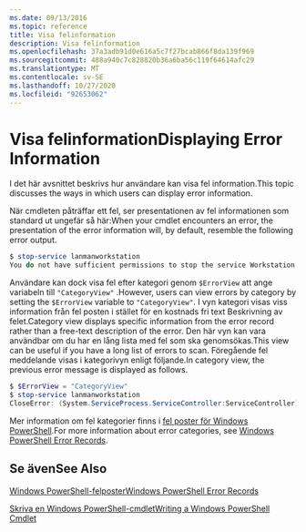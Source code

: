 ```yaml
---
ms.date: 09/13/2016
ms.topic: reference
title: Visa felinformation
description: Visa felinformation
ms.openlocfilehash: 37a3adb91d0e616a5c7f27bcab866f8da139f969
ms.sourcegitcommit: 488a940c7c828820b36a6ba56c119f64614afc29
ms.translationtype: MT
ms.contentlocale: sv-SE
ms.lasthandoff: 10/27/2020
ms.locfileid: "92653062"
---
```

# <a name="displaying-error-information"></a><span data-ttu-id="3595e-103">Visa felinformation</span><span class="sxs-lookup"><span data-stu-id="3595e-103">Displaying Error Information</span></span>

<span data-ttu-id="3595e-104">I det här avsnittet beskrivs hur användare kan visa fel information.</span><span class="sxs-lookup"><span data-stu-id="3595e-104">This topic discusses the ways in which users can display error information.</span></span>

<span data-ttu-id="3595e-105">När cmdleten påträffar ett fel, ser presentationen av fel informationen som standard ut ungefär så här:</span><span class="sxs-lookup"><span data-stu-id="3595e-105">When your cmdlet encounters an error, the presentation of the error information will, by default, resemble the following error output.</span></span>

```powershell
$ stop-service lanmanworkstation
You do not have sufficient permissions to stop the service Workstation.
```

<span data-ttu-id="3595e-106">Användare kan dock visa fel efter kategori genom `$ErrorView` att ange variabeln till `"CategoryView"` .</span><span class="sxs-lookup"><span data-stu-id="3595e-106">However, users can view errors by category by setting the `$ErrorView` variable to `"CategoryView"`.</span></span> <span data-ttu-id="3595e-107">I vyn kategori visas viss information från fel posten i stället för en kostnads fri text Beskrivning av felet.</span><span class="sxs-lookup"><span data-stu-id="3595e-107">Category view displays specific information from the error record rather than a free-text description of the error.</span></span> <span data-ttu-id="3595e-108">Den här vyn kan vara användbar om du har en lång lista med fel som ska genomsökas.</span><span class="sxs-lookup"><span data-stu-id="3595e-108">This view can be useful if you have a long list of errors to scan.</span></span> <span data-ttu-id="3595e-109">Föregående fel meddelande visas i kategorivyn enligt följande.</span><span class="sxs-lookup"><span data-stu-id="3595e-109">In category view, the previous error message is displayed as follows.</span></span>

```powershell
$ $ErrorView = "CategoryView"
$ stop-service lanmanworkstation
CloseError: (System.ServiceProcess.ServiceController:ServiceController) [stop-service], ServiceCommandException
```

<span data-ttu-id="3595e-110">Mer information om fel kategorier finns i [fel poster för Windows PowerShell](./windows-powershell-error-records.md).</span><span class="sxs-lookup"><span data-stu-id="3595e-110">For more information about error categories, see [Windows PowerShell Error Records](./windows-powershell-error-records.md).</span></span>

## <a name="see-also"></a><span data-ttu-id="3595e-111">Se även</span><span class="sxs-lookup"><span data-stu-id="3595e-111">See Also</span></span>

[<span data-ttu-id="3595e-112">Windows PowerShell-felposter</span><span class="sxs-lookup"><span data-stu-id="3595e-112">Windows PowerShell Error Records</span></span>](./windows-powershell-error-records.md)

[<span data-ttu-id="3595e-113">Skriva en Windows PowerShell-cmdlet</span><span class="sxs-lookup"><span data-stu-id="3595e-113">Writing a Windows PowerShell Cmdlet</span></span>](./writing-a-windows-powershell-cmdlet.md)
